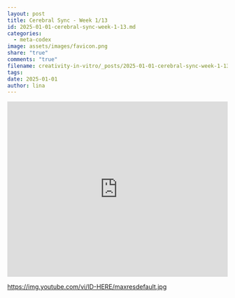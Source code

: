 ```yaml
---
layout: post
title: Cerebral Sync - Week 1/13
id: 2025-01-01-cerebral-sync-week-1-13.md
categories:
  - meta-codex
image: assets/images/favicon.png
share: "true"
comments: "true"
filename: creativity-in-vitro/_posts/2025-01-01-cerebral-sync-week-1-13.md
tags: 
date: 2025-01-01
author: lina
---
```





<iframe width="100%" height="400" src="https://www.youtube.com/embed/ID-HERE" title="YouTube video player" frameborder="0" allow="accelerometer; autoplay; clipboard-write; encrypted-media; gyroscope; picture-in-picture" allowfullscreen></iframe>

https://img.youtube.com/vi/ID-HERE/maxresdefault.jpg
